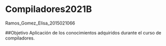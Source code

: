 # Compiladores2021B
Ramos_Gomez_Elisa_2015021066

##Objetivo 
Aplicación de los conocimientos adquiridos durante el curso de compiladores.
